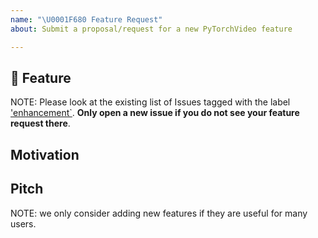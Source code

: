 ```yaml
---
name: "\U0001F680 Feature Request"
about: Submit a proposal/request for a new PyTorchVideo feature

---
```


## 🚀 Feature
<!-- A clear and concise description of the feature proposal -->

NOTE: Please look at the existing list of Issues tagged with the label ['enhancement`](https://github.com/facebookresearch/pytorchvideo/issues?q=label%3Aenhancement). **Only open a new issue if you do not see your feature request there**.

## Motivation

<!-- Please outline the motivation for the proposal.
e.g. It would be great if I could do [...], I'm always frustrated when [...]. If this is related to another GitHub issue, please link here too -->

## Pitch

<!-- A clear and concise description, optionally with code examples showing the functionality you want. -->

NOTE: we only consider adding new features if they are useful for many users.
